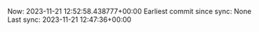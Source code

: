 Now: 2023-11-21 12:52:58.438777+00:00 Earliest commit since sync: None Last sync: 2023-11-21 12:47:36+00:00
